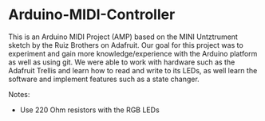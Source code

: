# Arduino-MIDI-Controller

This is an Arduino MIDI Project (AMP) based on the MINI Untztrument sketch by the Ruiz Brothers on Adafruit. Our goal for this project was to experiment and gain more knowledge/experience with the Arduino platform as well as using git. We were able to work with hardware such as the Adafruit Trellis and learn how to read and write to its LEDs, as well learn the software and implement features such as a state changer.

Notes:
- Use 220 Ohm resistors with the RGB LEDs
